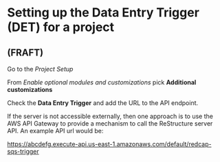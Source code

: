 # Setting up the Data Entry Trigger (DET) for a project

## (FRAFT)

Go to the *Project Setup*

From *Enable optional modules and customizations* pick **Additional customizations**

Check the **Data Entry Trigger** and add the URL to the API endpoint.

If the server is not accessible externally, then one approach is to use the AWS API Gateway to provide a mechanism to call the ReStructure server API.
An example API url would be:

<https://abcdefg.execute-api.us-east-1.amazonaws.com/default/redcap-sqs-trigger>
